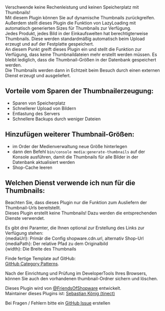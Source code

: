 Verschwende keine Rechenleistung und keinen Speicherplatz mit Thumbnails!  
Mit diesem Plugin können Sie auf dynamische Thumbnails zurückgreifen. Außerdem stellt dieses Plugin die Funktion von LazyLoading mit automatisch generierten Sizes für Thumbnails zur Verfügung.  
Jedes Produkt, jedes Bild in der Einkaufswelten hat berechtigterweise Thumbnails. Diese werden standardmäßig
automatisch beim Upload erzeugt und auf der Festplatte gespeichert.  
An diesem Punkt greift dieses Plugin ein und stellt die Funktion zur Verfügung, dass keine Thumbnaildateien mehr erstellt
werden müssen. Es bleibt lediglich, dass die Thumbnail-Größen in der Datenbank gespeichert werden.  
Die Thumbnails werden dann in Echtzeit beim Besuch durch einen externen Dienst erzeugt und ausgeliefert.

## Vorteile vom Sparen der Thumbnailerzeugung:
- Sparen von Speicherplatz
- Schnellerer Upload von Bildern
- Entlastung des Servers
- Schnellere Backups durch weniger Dateien

## Hinzufügen weiterer Thumbnail-Größen:
- im Order der Medienverwaltung neue Größe hinterlegen
- dann den Befehl `bin/console media:generate-thumbnails` auf der Konsole ausführen, damit die Thumbnails für alle Bilder in der Datenbank aktualisiert werden
- Shop-Cache leeren

## Welchen Dienst verwende ich nun für die Thumbnails:
Beachten Sie, dass dieses Plugin nur die Funktion zum Ausliefern der Thumbnail-Urls bereitstellt.  
Dieses Plugin erstellt keine Thumbnails! Dazu werden die entsprechenden Dienste verwendet.

Es gibt drei Paramter, die Ihnen optional zur Erstellung des Links zur Verfügung stehen:  
{mediaUrl}: Primär die Config shopware.cdn.url, alternativ Shop-Url  
{mediaPath}: Der relative Pfad zu dem Originalbild  
{width}: Die Breite des Thumbnails  

Finde fertige Template auf GitHub:  
[GitHub Category Patterns](https://github.com/FriendsOfShopware/FroshPlatformThumbnailProcessor/discussions/categories/patterns).

Nach der Einrichtung und Prüfung im DeveloperTools Ihres Browsers, können Sie auch den vorhandenen thumbnail-Ordner sichern und löschen.  

Dieses Plugin wird von [@FriendsOfShopware](https://store.shopware.com/friends-of-shopware.html) entwickelt.  
Maintainer dieses Plugins ist: [Sebastian König (tinect)](https://github.com/tinect)

Bei Fragen / Fehlern bitte ein [GitHub Issue](https://github.com/FriendsOfShopware/FroshPlatformThumbnailProcessor/issues/new) erstellen
